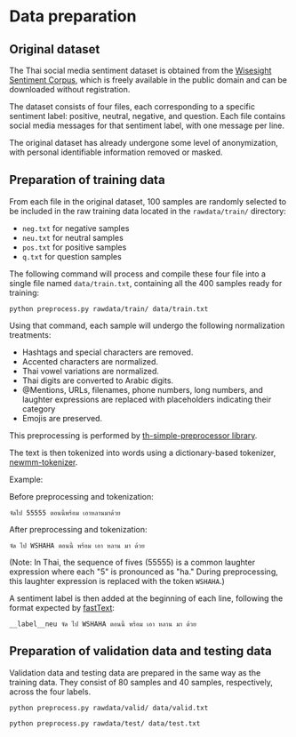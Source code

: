 # Data preparation

## Original dataset

The Thai social media sentiment dataset is obtained from the
[Wisesight Sentiment Corpus][1], which is freely available in the public domain
and can be downloaded without registration.

The dataset consists of four files, each corresponding to a specific sentiment
label: positive, neutral, negative, and question. Each file contains social
media messages for that sentiment label, with one message per line.

The original dataset has already undergone some level of anonymization, with
personal identifiable information removed or masked.

## Preparation of training data

From each file in the original dataset, 100 samples are randomly selected to be
included in the raw training data located in the `rawdata/train/` directory:

- `neg.txt` for negative samples
- `neu.txt` for neutral samples
- `pos.txt` for positive samples
- `q.txt` for question samples

The following command will process and compile these four file into a single
file named `data/train.txt`, containing all the 400 samples ready for training:

```shell
python preprocess.py rawdata/train/ data/train.txt
```

Using that command, each sample will undergo the following normalization
treatments:

- Hashtags and special characters are removed.
- Accented characters are normalized.
- Thai vowel variations are normalized.
- Thai digits are converted to Arabic digits.
- @Mentions, URLs, filenames, phone numbers, long numbers, and laughter
  expressions are replaced with placeholders indicating their category
- Emojis are preserved.

This preprocessing is performed by [th-simple-preprocessor library][2].

The text is then tokenized into words using a dictionary-based tokenizer,
[newmm-tokenizer][3].

Example:

Before preprocessing and tokenization:

```text
จัดไป 55555 ตอนนี้พร้อม เอาหลานมาด้วย
```

After preprocessing and tokenization:

```text
จัด ไป WSHAHA ตอนนี้ พร้อม เอา หลาน มา ด้วย
```

(Note: In Thai, the sequence of fives (55555) is a common laughter expression
where each "5" is pronounced as "ha." During preprocessing, this laughter
expression is replaced with the token `WSHAHA`.)

A sentiment label is then added at the beginning of each line, following the
format expected by [fastText][4]:

```text
__label__neu จัด ไป WSHAHA ตอนนี้ พร้อม เอา หลาน มา ด้วย
```

## Preparation of validation data and testing data

Validation data and testing data are prepared in the same way as the training data.
They consist of 80 samples and 40 samples, respectively, across the four labels.

```shell
python preprocess.py rawdata/valid/ data/valid.txt
```

```shell
python preprocess.py rawdata/test/ data/test.txt
```

[1]: https://github.com/PyThaiNLP/wisesight-sentiment/
[2]: https://pypi.org/project/th-simple-preprocessor/
[3]: https://pypi.org/project/newmm-tokenizer/
[4]: https://fasttext.cc/
